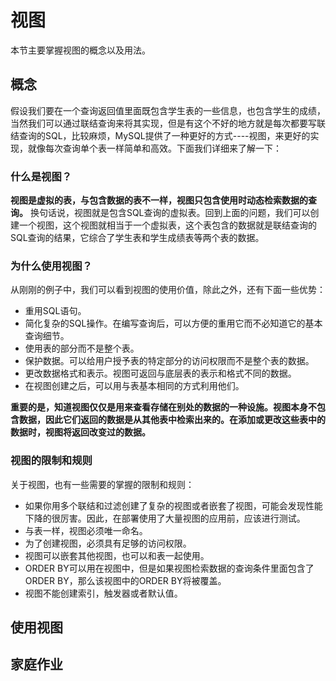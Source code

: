 # 视图

本节主要掌握视图的概念以及用法。



## 概念

假设我们要在一个查询返回值里面既包含学生表的一些信息，也包含学生的成绩，当然我们可以通过联结查询来将其实现，但是有这个不好的地方就是每次都要写联结查询的SQL，比较麻烦，MySQL提供了一种更好的方式----视图，来更好的实现，就像每次查询单个表一样简单和高效。下面我们详细来了解一下：

### 什么是视图？

**视图是虚拟的表，与包含数据的表不一样，视图只包含使用时动态检索数据的查询。** 换句话说，视图就是包含SQL查询的虚拟表。回到上面的问题，我们可以创建一个视图，这个视图就相当于一个虚拟表，这个表包含的数据就是联结查询的SQL查询的结果，它综合了学生表和学生成绩表等两个表的数据。

### 为什么使用视图？

从刚刚的例子中，我们可以看到视图的使用价值，除此之外，还有下面一些优势：

* 重用SQL语句。
* 简化复杂的SQL操作。在编写查询后，可以方便的重用它而不必知道它的基本查询细节。
* 使用表的部分而不是整个表。
* 保护数据。可以给用户授予表的特定部分的访问权限而不是整个表的数据。
* 更改数据格式和表示。视图可返回与底层表的表示和格式不同的数据。
* 在视图创建之后，可以用与表基本相同的方式利用他们。

**重要的是，知道视图仅仅是用来查看存储在别处的数据的一种设施。视图本身不包含数据，因此它们返回的数据是从其他表中检索出来的。在添加或更改这些表中的数据时，视图将返回改变过的数据。**

### 视图的限制和规则

关于视图，也有一些需要的掌握的限制和规则：

* 如果你用多个联结和过滤创建了复杂的视图或者嵌套了视图，可能会发现性能下降的很厉害。因此，在部署使用了大量视图的应用前，应该进行测试。
* 与表一样，视图必须唯一命名。
* 为了创建视图，必须具有足够的访问权限。
* 视图可以嵌套其他视图，也可以和表一起使用。
* ORDER BY可以用在视图中，但是如果视图检索数据的查询条件里面包含了ORDER BY，那么该视图中的ORDER BY将被覆盖。
* 视图不能创建索引，触发器或者默认值。



## 使用视图



## 家庭作业


